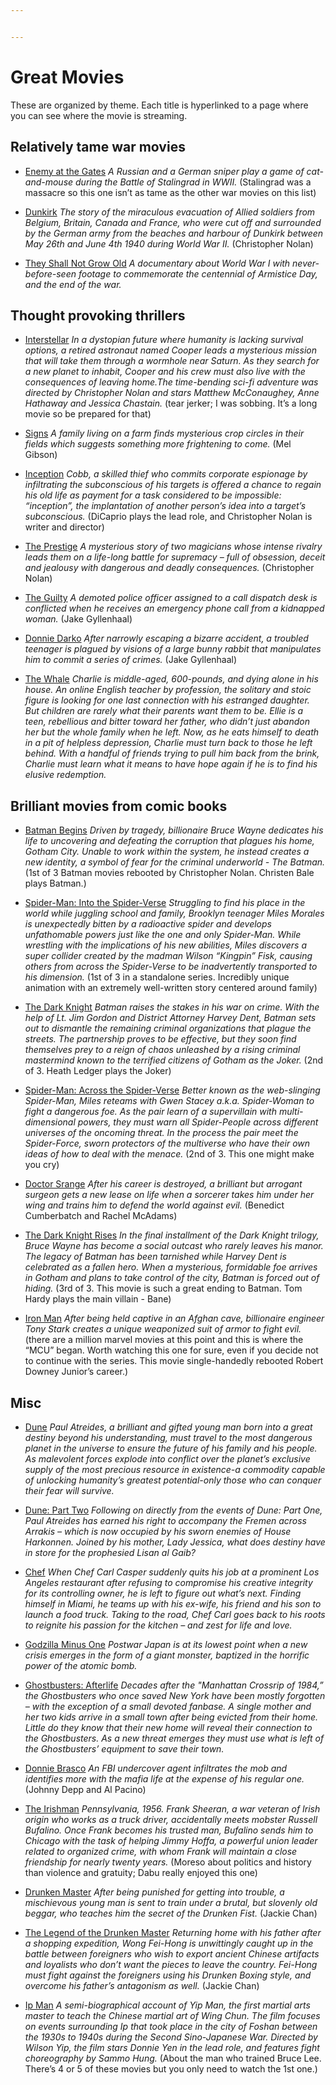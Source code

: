 ```yaml
---


---
```


<h1 id="great-movies">Great Movies</h1>
<p>These are organized by theme. Each title is hyperlinked to a page where you can see where the movie is streaming.</p>
<h2 id="relatively-tame-war-movies">Relatively tame war movies</h2>
<ul>
<li>
<p><a href="https://www.justwatch.com/us/movie/enemy-at-the-gates">Enemy at the Gates</a> <em>A Russian and a German sniper play a game of cat-and-mouse during the Battle of Stalingrad in WWII.</em> (Stalingrad was a massacre so this one isn’t as tame as the other war movies on this list)</p>
</li>
<li>
<p><a href="https://www.justwatch.com/us/movie/dunkirk-2017">Dunkirk</a> <em>The story of the miraculous evacuation of Allied soldiers from Belgium, Britain, Canada and France, who were cut off and surrounded by the German army from the beaches and harbour of Dunkirk between May 26th and June 4th 1940 during World War II.</em> (Christopher Nolan)</p>
</li>
<li>
<p><a href="https://www.justwatch.com/us/movie/they-shall-not-grow-old">They Shall Not Grow Old</a> <em>A documentary about World War I with never-before-seen footage to commemorate the centennial of Armistice Day, and the end of the war.</em></p>
</li>
</ul>
<h2 id="thought-provoking-thrillers">Thought provoking thrillers</h2>
<ul>
<li>
<p><a href="https://www.justwatch.com/us/movie/interstellar">Interstellar</a> <em>In a dystopian future where humanity is lacking survival options, a retired astronaut named Cooper leads a mysterious mission that will take them through a wormhole near Saturn. As they search for a new planet to inhabit, Cooper and his crew must also live with the consequences of leaving home.The time-bending sci-fi adventure was directed by Christopher Nolan and stars Matthew McConaughey, Anne Hathaway and Jessica Chastain.</em> (tear jerker; I was sobbing. It’s a long movie so be prepared for that)</p>
</li>
<li>
<p><a href="https://www.justwatch.com/us/movie/signs">Signs</a> <em>A family living on a farm finds mysterious crop circles in their fields which suggests something more frightening to come.</em> (Mel Gibson)</p>
</li>
<li>
<p><a href="https://www.justwatch.com/us/movie/inception">Inception</a> <em>Cobb, a skilled thief who commits corporate espionage by infiltrating the subconscious of his targets is offered a chance to regain his old life as payment for a task considered to be impossible: “inception”, the implantation of another person’s idea into a target’s subconscious.</em> (DiCaprio plays the lead role, and Christopher Nolan is writer and director)</p>
</li>
<li>
<p><a href="https://www.justwatch.com/us/movie/the-prestige">The Prestige</a> <em>A mysterious story of two magicians whose intense rivalry leads them on a life-long battle for supremacy – full of obsession, deceit and jealousy with dangerous and deadly consequences.</em> (Christopher Nolan)</p>
</li>
<li>
<p><a href="https://www.justwatch.com/us/movie/the-guilty-2021">The Guilty</a> <em>A demoted police officer assigned to a call dispatch desk is conflicted when he receives an emergency phone call from a kidnapped woman.</em> (Jake Gyllenhaal)</p>
</li>
<li>
<p><a href="https://www.justwatch.com/us/movie/donnie-darko-directors-cut">Donnie Darko</a> <em>After narrowly escaping a bizarre accident, a troubled teenager is plagued by visions of a large bunny rabbit that manipulates him to commit a series of crimes.</em> (Jake Gyllenhaal)</p>
</li>
<li>
<p><a href="https://www.justwatch.com/us/movie/the-whale-2022">The Whale</a> <em>Charlie is middle-aged, 600-pounds, and dying alone in his house. An online English teacher by profession, the solitary and stoic figure is looking for one last connection with his estranged daughter. But children are rarely what their parents want them to be. Ellie is a teen, rebellious and bitter toward her father, who didn’t just abandon her but the whole family when he left. Now, as he eats himself to death in a pit of helpless depression, Charlie must turn back to those he left behind. With a handful of friends trying to pull him back from the brink, Charlie must learn what it means to have hope again if he is to find his elusive redemption.</em></p>
</li>
</ul>
<h2 id="brilliant-movies-from-comic-books">Brilliant movies from comic books</h2>
<ul>
<li>
<p><a href="https://www.justwatch.com/us/movie/batman-begins">Batman Begins</a> <em>Driven by tragedy, billionaire Bruce Wayne dedicates his life to uncovering and defeating the corruption that plagues his home, Gotham City. Unable to work within the system, he instead creates a new identity, a symbol of fear for the criminal underworld - The Batman.</em> (1st of 3 Batman movies rebooted by Christopher Nolan. Christen Bale plays Batman.)</p>
</li>
<li>
<p><a href="https://www.justwatch.com/us/movie/spider-man-into-the-spider-verse">Spider-Man: Into the Spider-Verse</a> <em>Struggling to find his place in the world while juggling school and family, Brooklyn teenager Miles Morales is unexpectedly bitten by a radioactive spider and develops unfathomable powers just like the one and only Spider-Man. While wrestling with the implications of his new abilities, Miles discovers a super collider created by the madman Wilson “Kingpin” Fisk, causing others from across the Spider-Verse to be inadvertently transported to his dimension.</em> (1st of 3 in a standalone series. Incredibly unique animation with an extremely well-written story centered around family)</p>
</li>
<li>
<p><a href="https://www.justwatch.com/us/movie/batman-the-dark-knight">The Dark Knight</a> <em>Batman raises the stakes in his war on crime. With the help of Lt. Jim Gordon and District Attorney Harvey Dent, Batman sets out to dismantle the remaining criminal organizations that plague the streets. The partnership proves to be effective, but they soon find themselves prey to a reign of chaos unleashed by a rising criminal mastermind known to the terrified citizens of Gotham as the Joker.</em> (2nd of 3. Heath Ledger plays the Joker)</p>
</li>
<li>
<p><a href="https://www.justwatch.com/us/movie/spider-man-into-the-spider-verse-2">Spider-Man: Across the Spider-Verse</a> <em>Better known as the web-slinging Spider-Man, Miles reteams with Gwen Stacey a.k.a. Spider-Woman to fight a dangerous foe. As the pair learn of a supervillain with multi-dimensional powers, they must warn all Spider-People across different universes of the oncoming threat. In the process the pair meet the Spider-Force, sworn protectors of the multiverse who have their own ideas of how to deal with the menace.</em> (2nd of 3. This one might make you cry)</p>
</li>
<li>
<p><a href="https://www.justwatch.com/us/movie/doctor-strange">Doctor Srange</a> <em>After his career is destroyed, a brilliant but arrogant surgeon gets a new lease on life when a sorcerer takes him under her wing and trains him to defend the world against evil.</em> (Benedict Cumberbatch and Rachel McAdams)</p>
</li>
<li>
<p><a href="https://www.justwatch.com/us/movie/the-dark-knight-rises">The Dark Knight Rises</a> <em>In the final installment of the Dark Knight trilogy, Bruce Wayne has become a social outcast who rarely leaves his manor. The legacy of Batman has been tarnished while Harvey Dent is celebrated as a fallen hero. When a mysterious, formidable foe arrives in Gotham and plans to take control of the city, Batman is forced out of hiding.</em> (3rd of 3. This movie is such a great ending to Batman. Tom Hardy plays the main villain - Bane)</p>
</li>
<li>
<p><a href="https://www.justwatch.com/us/movie/iron-man">Iron Man</a> <em>After being held captive in an Afghan cave, billionaire engineer Tony Stark creates a unique weaponized suit of armor to fight evil.</em> (there are a million marvel movies at this point and this is where the “MCU” began. Worth watching this one for sure, even if you decide not to continue with the series. This movie single-handedly rebooted Robert Downey Junior’s career.)</p>
</li>
</ul>
<h2 id="misc">Misc</h2>
<ul>
<li>
<p><a href="https://www.justwatch.com/us/movie/dune-2021">Dune</a> <em>Paul Atreides, a brilliant and gifted young man born into a great destiny beyond his understanding, must travel to the most dangerous planet in the universe to ensure the future of his family and his people. As malevolent forces explode into conflict over the planet’s exclusive supply of the most precious resource in existence-a commodity capable of unlocking humanity’s greatest potential-only those who can conquer their fear will survive.</em></p>
</li>
<li>
<p><a href="https://www.justwatch.com/us/movie/dune-part-two-2023">Dune: Part Two</a> <em>Following on directly from the events of Dune: Part One, Paul Atreides has earned his right to accompany the Fremen across Arrakis – which is now occupied by his sworn enemies of House Harkonnen. Joined by his mother, Lady Jessica, what does destiny have in store for the prophesied Lisan al Gaib?</em></p>
</li>
<li>
<p><a href="https://www.justwatch.com/us/movie/chef">Chef</a> <em>When Chef Carl Casper suddenly quits his job at a prominent Los Angeles restaurant after refusing to compromise his creative integrity for its controlling owner, he is left to figure out what’s next. Finding himself in Miami, he teams up with his ex-wife, his friend and his son to launch a food truck. Taking to the road, Chef Carl goes back to his roots to reignite his passion for the kitchen – and zest for life and love.</em></p>
</li>
<li>
<p><a href="https://www.justwatch.com/us/movie/godzilla-minus-one">Godzilla Minus One</a> <em>Postwar Japan is at its lowest point when a new crisis emerges in the form of a giant monster, baptized in the horrific power of the atomic bomb.</em></p>
</li>
<li>
<p><a href="https://www.justwatch.com/us/movie/ghostbusters-afterlife">Ghostbusters: Afterlife</a> <em>Decades after the "Manhattan Crossrip of 1984,” the Ghostbusters who once saved New York have been mostly forgotten – with the exception of a small devoted fanbase. A single mother and her two kids arrive in a small town after being evicted from their home. Little do they know that their new home will reveal their connection to the Ghostbusters. As a new threat emerges they must use what is left of the Ghostbusters’ equipment to save their town.</em></p>
</li>
<li>
<p><a href="https://www.justwatch.com/us/movie/donnie-brasco">Donnie Brasco</a> <em>An FBI undercover agent infiltrates the mob and identifies more with the mafia life at the expense of his regular one.</em> (Johnny Depp and Al Pacino)</p>
</li>
<li>
<p><a href="https://www.justwatch.com/us/movie/the-irishman">The Irishman</a> <em>Pennsylvania, 1956. Frank Sheeran, a war veteran of Irish origin who works as a truck driver, accidentally meets mobster Russell Bufalino. Once Frank becomes his trusted man, Bufalino sends him to Chicago with the task of helping Jimmy Hoffa, a powerful union leader related to organized crime, with whom Frank will maintain a close friendship for nearly twenty years.</em> (Moreso about politics and history than violence and gratuity; Dabu really enjoyed this one)</p>
</li>
<li>
<p><a href="https://www.justwatch.com/us/movie/drunken-fist">Drunken Master</a> <em>After being punished for getting into trouble, a mischievous young man is sent to train under a brutal, but slovenly old beggar, who teaches him the secret of the Drunken Fist.</em> (Jackie Chan)</p>
</li>
<li>
<p><a href="https://www.justwatch.com/us/movie/the-legend-of-drunken-master">The Legend of the Drunken Master</a> <em>Returning home with his father after a shopping expedition, Wong Fei-Hong is unwittingly caught up in the battle between foreigners who wish to export ancient Chinese artifacts and loyalists who don’t want the pieces to leave the country. Fei-Hong must fight against the foreigners using his Drunken Boxing style, and overcome his father’s antagonism as well.</em> (Jackie Chan)</p>
</li>
<li>
<p><a href="https://www.justwatch.com/us/movie/ip-man">Ip Man</a> <em>A semi-biographical account of Yip Man, the first martial arts master to teach the Chinese martial art of Wing Chun. The film focuses on events surrounding Ip that took place in the city of Foshan between the 1930s to 1940s during the Second Sino-Japanese War. Directed by Wilson Yip, the film stars Donnie Yen in the lead role, and features fight choreography by Sammo Hung.</em> (About the man who trained Bruce Lee. There’s 4 or 5 of these movies but you only need to watch the 1st one.)</p>
</li>
</ul>

